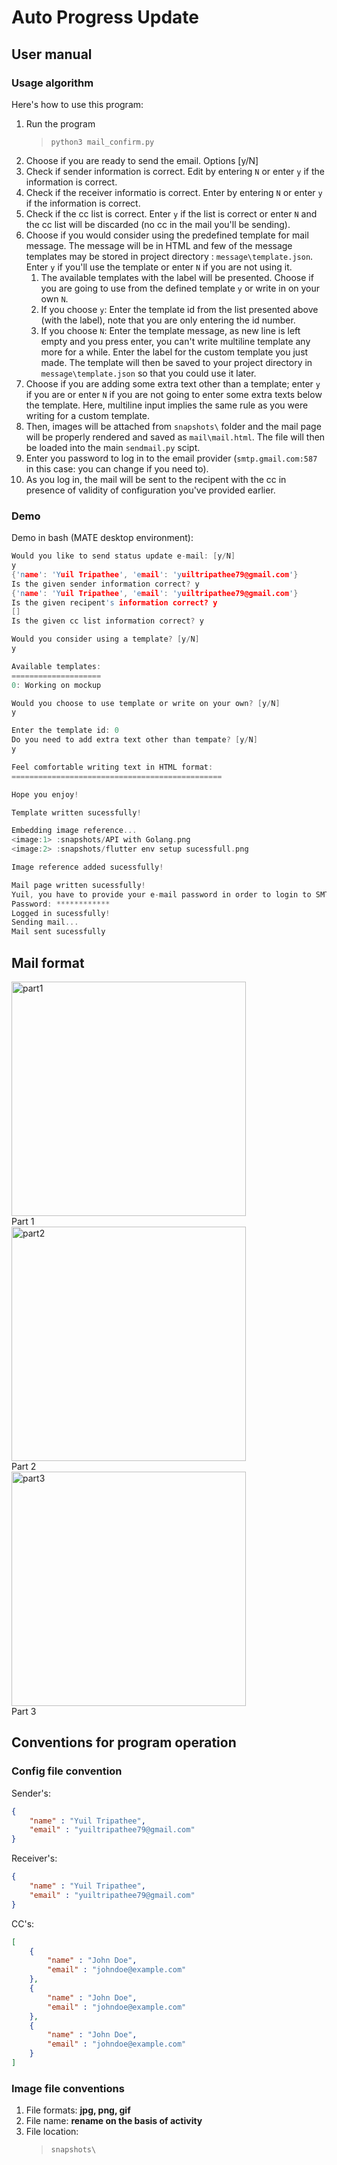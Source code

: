 # Auto Progress Update

## User manual

### Usage algorithm

Here's how to use this program:

1. Run the program 
   > `python3 mail_confirm.py`
2. Choose if you are ready to send the email. Options [y/N]
3. Check if sender information is correct. Edit by entering `N` or enter `y` if the information is correct.
4. Check if the receiver informatio is correct. Enter by entering `N` or enter `y` if the information is correct.
5. Check if the cc list is correct. Enter `y` if the list is correct or enter `N` and the cc list will be discarded (no cc in the mail you'll be sending).
6. Choose if you would consider using the predefined template for mail message. The message will be in HTML and few of the message templates may be stored in project directory : `message\template.json`. Enter `y` if you'll use the template or enter `N` if you are not using it.
   1. The available templates with the label will be  presented. Choose if you are going to use from the defined template `y` or write in on your own `N`.
   2. If you choose `y`: Enter the template id from the list presented above (with the label), note that you are only entering the id number.
   3. If you choose `N`: Enter the template message, as new line is left empty and you press enter, you can't write multiline template any more for a while. Enter the label for the custom template you just made. The template will then be saved to your project directory in `message\template.json` so that you could use it later.
7. Choose if you are adding some extra text other than a template; enter `y` if you are or enter `N` if you are not going to enter some extra texts below the template. Here, multiline input implies the same rule as you were writing for a custom template.
8. Then, images will be attached from `snapshots\` folder and the mail page will be properly rendered and saved as `mail\mail.html`. The file will then be loaded into the main `sendmail.py` scipt.
9. Enter you password to log in to the email provider (`smtp.gmail.com:587` in this case: you can change if you need to).
10. As you log in, the mail will be sent to the recipent with the cc in presence of validity of configuration you've provided earlier.

### Demo
Demo in bash (MATE desktop environment):

```c
Would you like to send status update e-mail: [y/N]
y
{'name': 'Yuil Tripathee', 'email': 'yuiltripathee79@gmail.com'}
Is the given sender information correct? y
{'name': 'Yuil Tripathee', 'email': 'yuiltripathee79@gmail.com'}
Is the given recipent's information correct? y
[]
Is the given cc list information correct? y

Would you consider using a template? [y/N]
y

Available templates:
====================
0: Working on mockup

Would you choose to use template or write on your own? [y/N]
y

Enter the template id: 0
Do you need to add extra text other than tempate? [y/N]
y

Feel comfortable writing text in HTML format:
===============================================

Hope you enjoy!

Template written sucessfully!

Embedding image reference...
<image:1> :snapshots/API with Golang.png
<image:2> :snapshots/flutter env setup sucessfull.png

Image reference added sucessfully!

Mail page written sucessfully!
Yuil, you have to provide your e-mail password in order to login to SMTP.
Password: ************
Logged in sucessfully!
Sending mail...
Mail sent sucessfully

```

## Mail format

<img src="res/part_1.png" alt="part1" width="375"/>
<br>
Part 1
<br>

<img src="res/part_2.png" alt="part2" width="375"/>
<br>
Part 2
<br>

<img src="res/part_3.png" alt="part3" width="375"/>
<br>
Part 3

## Conventions for program operation

### Config file convention

Sender's:

```json
{
    "name" : "Yuil Tripathee",
    "email" : "yuiltripathee79@gmail.com"
}
```

Receiver's:

```json
{
    "name" : "Yuil Tripathee",
    "email" : "yuiltripathee79@gmail.com"
}
```

CC's:

```json
[
    {
        "name" : "John Doe",
        "email" : "johndoe@example.com"
    },
    {
        "name" : "John Doe",
        "email" : "johndoe@example.com"
    },
    {
        "name" : "John Doe",
        "email" : "johndoe@example.com"
    }
]
```

### Image file conventions

1. File formats: **jpg, png, gif**
2. File name: **rename on the basis of activity**
3. File location: 
   >`snapshots\`